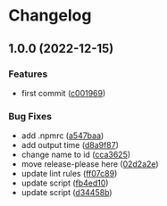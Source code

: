 # Changelog

## 1.0.0 (2022-12-15)


### Features

* first commit ([c001969](https://github.com/duiyuan/git-action-release/commit/c001969d75bc350d362fe83ab532f079973f9f0a))


### Bug Fixes

* add .npmrc ([a547baa](https://github.com/duiyuan/git-action-release/commit/a547baa1fb2156c003f646201d55f8acb62d4808))
* add output time ([d8a9f87](https://github.com/duiyuan/git-action-release/commit/d8a9f876f1504ad75e62e12b9cb087bb5bcef1b8))
* change name to id ([cca3625](https://github.com/duiyuan/git-action-release/commit/cca3625dad9eca50d560f9a7f73d6e0bb35921b1))
* move release-please here ([02d2a2e](https://github.com/duiyuan/git-action-release/commit/02d2a2ea2a908238579c6c9e8daed908247e4835))
* update lint rules ([ff07c89](https://github.com/duiyuan/git-action-release/commit/ff07c89bce6babaa12267ef7029e3c0816345ad2))
* update script ([fb4ed10](https://github.com/duiyuan/git-action-release/commit/fb4ed107fa20e28b9782eae0204c3f86b7970cb3))
* update script ([d34458b](https://github.com/duiyuan/git-action-release/commit/d34458b9a2b1f44534748aae1a8db290fe74a58c))
